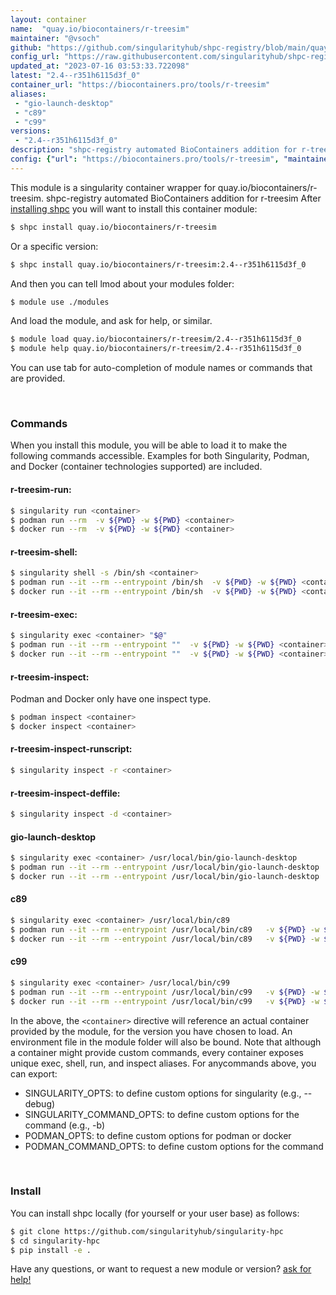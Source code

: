 ```yaml
---
layout: container
name:  "quay.io/biocontainers/r-treesim"
maintainer: "@vsoch"
github: "https://github.com/singularityhub/shpc-registry/blob/main/quay.io/biocontainers/r-treesim/container.yaml"
config_url: "https://raw.githubusercontent.com/singularityhub/shpc-registry/main/quay.io/biocontainers/r-treesim/container.yaml"
updated_at: "2023-07-16 03:53:33.722098"
latest: "2.4--r351h6115d3f_0"
container_url: "https://biocontainers.pro/tools/r-treesim"
aliases:
 - "gio-launch-desktop"
 - "c89"
 - "c99"
versions:
 - "2.4--r351h6115d3f_0"
description: "shpc-registry automated BioContainers addition for r-treesim"
config: {"url": "https://biocontainers.pro/tools/r-treesim", "maintainer": "@vsoch", "description": "shpc-registry automated BioContainers addition for r-treesim", "latest": {"2.4--r351h6115d3f_0": "sha256:e37a54fb0f6d622d8c4498b6a2daa7fde31d4c4252ed7842327b844523bbf7ed"}, "tags": {"2.4--r351h6115d3f_0": "sha256:e37a54fb0f6d622d8c4498b6a2daa7fde31d4c4252ed7842327b844523bbf7ed"}, "docker": "quay.io/biocontainers/r-treesim", "aliases": {"gio-launch-desktop": "/usr/local/bin/gio-launch-desktop", "c89": "/usr/local/bin/c89", "c99": "/usr/local/bin/c99"}}
---
```


This module is a singularity container wrapper for quay.io/biocontainers/r-treesim.
shpc-registry automated BioContainers addition for r-treesim
After [installing shpc](#install) you will want to install this container module:


```bash
$ shpc install quay.io/biocontainers/r-treesim
```

Or a specific version:

```bash
$ shpc install quay.io/biocontainers/r-treesim:2.4--r351h6115d3f_0
```

And then you can tell lmod about your modules folder:

```bash
$ module use ./modules
```

And load the module, and ask for help, or similar.

```bash
$ module load quay.io/biocontainers/r-treesim/2.4--r351h6115d3f_0
$ module help quay.io/biocontainers/r-treesim/2.4--r351h6115d3f_0
```

You can use tab for auto-completion of module names or commands that are provided.

<br>

### Commands

When you install this module, you will be able to load it to make the following commands accessible.
Examples for both Singularity, Podman, and Docker (container technologies supported) are included.

#### r-treesim-run:

```bash
$ singularity run <container>
$ podman run --rm  -v ${PWD} -w ${PWD} <container>
$ docker run --rm  -v ${PWD} -w ${PWD} <container>
```

#### r-treesim-shell:

```bash
$ singularity shell -s /bin/sh <container>
$ podman run --it --rm --entrypoint /bin/sh  -v ${PWD} -w ${PWD} <container>
$ docker run --it --rm --entrypoint /bin/sh  -v ${PWD} -w ${PWD} <container>
```

#### r-treesim-exec:

```bash
$ singularity exec <container> "$@"
$ podman run --it --rm --entrypoint ""  -v ${PWD} -w ${PWD} <container> "$@"
$ docker run --it --rm --entrypoint ""  -v ${PWD} -w ${PWD} <container> "$@"
```

#### r-treesim-inspect:

Podman and Docker only have one inspect type.

```bash
$ podman inspect <container>
$ docker inspect <container>
```

#### r-treesim-inspect-runscript:

```bash
$ singularity inspect -r <container>
```

#### r-treesim-inspect-deffile:

```bash
$ singularity inspect -d <container>
```


#### gio-launch-desktop

```bash
$ singularity exec <container> /usr/local/bin/gio-launch-desktop
$ podman run --it --rm --entrypoint /usr/local/bin/gio-launch-desktop   -v ${PWD} -w ${PWD} <container> -c " $@"
$ docker run --it --rm --entrypoint /usr/local/bin/gio-launch-desktop   -v ${PWD} -w ${PWD} <container> -c " $@"
```


#### c89

```bash
$ singularity exec <container> /usr/local/bin/c89
$ podman run --it --rm --entrypoint /usr/local/bin/c89   -v ${PWD} -w ${PWD} <container> -c " $@"
$ docker run --it --rm --entrypoint /usr/local/bin/c89   -v ${PWD} -w ${PWD} <container> -c " $@"
```


#### c99

```bash
$ singularity exec <container> /usr/local/bin/c99
$ podman run --it --rm --entrypoint /usr/local/bin/c99   -v ${PWD} -w ${PWD} <container> -c " $@"
$ docker run --it --rm --entrypoint /usr/local/bin/c99   -v ${PWD} -w ${PWD} <container> -c " $@"
```



In the above, the `<container>` directive will reference an actual container provided
by the module, for the version you have chosen to load. An environment file in the
module folder will also be bound. Note that although a container
might provide custom commands, every container exposes unique exec, shell, run, and
inspect aliases. For anycommands above, you can export:

 - SINGULARITY_OPTS: to define custom options for singularity (e.g., --debug)
 - SINGULARITY_COMMAND_OPTS: to define custom options for the command (e.g., -b)
 - PODMAN_OPTS: to define custom options for podman or docker
 - PODMAN_COMMAND_OPTS: to define custom options for the command

<br>

### Install

You can install shpc locally (for yourself or your user base) as follows:

```bash
$ git clone https://github.com/singularityhub/singularity-hpc
$ cd singularity-hpc
$ pip install -e .
```

Have any questions, or want to request a new module or version? [ask for help!](https://github.com/singularityhub/singularity-hpc/issues)
